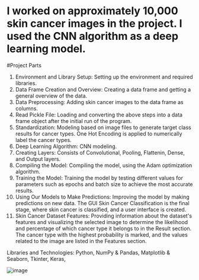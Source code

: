 # I worked on approximately 10,000 skin cancer images in the project. I used the CNN algorithm as a deep learning model.
#Project Parts
1. Environment and Library Setup: Setting up the environment and required libraries.
2. Data Frame Creation and Overview: Creating a data frame and getting a general overview of the data.
3. Data Preprocessing: Adding skin cancer images to the data frame as columns.
4. Read Pickle File: Loading and converting the above steps into a data frame object after the initial run of the program.
5. Standardization: Modeling based on image files to generate target class results for cancer types. One Hot Encoding is applied to numerically label the cancer types.
6. Deep Learning Algorithm: CNN modeling.
7. Creating Layers: Consists of Convolutional, Pooling, Flattenin, Dense, and Output layers.
8. Compiling the Model: Compiling the model, using the Adam optimization algorithm.
9. Training the Model: Training the model by testing different values for parameters such as epochs and batch size to achieve the most accurate results.
10. Using Our Models to Make Predictions: Improving the model by making predictions on new data. The GUI Skin Cancer Classification is the final stage, where skin cancer is classified, and a user interface is created.
11. Skin Cancer Dataset Features: Providing information about the dataset's features and visualizing the selected image to determine the likelihood and percentage of which cancer type it belongs to in the Result section. The cancer type with the highest probability is marked, and the values related to the image are listed in the Features section.

Libraries and Technologies: 
Python, 
NumPy & Pandas, 
Matplotlib & Seaborn, 
Tkinter, 
Keras, 

![image](https://github.com/busraCin/SkinCancerClassification/assets/69642923/1815913c-2088-4b31-a3ef-e96a260cc51b)


